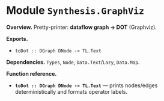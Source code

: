 # Module `Synthesis.GraphViz`

**Overview.** Pretty-printer: **dataflow graph → DOT** (Graphviz).

**Exports.**
- `toDot :: DGraph DNode -> TL.Text`

**Dependencies.** `Types`, `Node`, `Data.Text`/`Lazy`, `Data.Map`.

**Function reference.**
- **`toDot :: DGraph DNode -> TL.Text`** — prints nodes/edges deterministically and formats operator labels.
